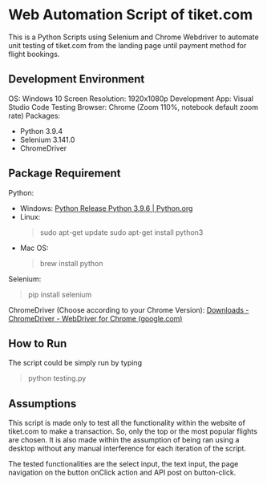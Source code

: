 # Web Automation Script of tiket.com

This is a Python Scripts using Selenium and Chrome Webdriver to automate unit testing of tiket.com from the landing page until payment method for flight bookings.

## Development Environment

OS: Windows 10
Screen Resolution: 1920x1080p
Development App: Visual Studio Code
Testing Browser: Chrome (Zoom 110%, notebook default zoom rate)
Packages:

- Python 3.9.4
- Selenium 3.141.0
- ChromeDriver

## Package Requirement

Python:

- Windows: [Python Release Python 3.9.6 | Python.org](https://www.python.org/downloads/release/python-396/)
- Linux:
  > sudo apt-get update
  > sudo apt-get install python3
- Mac OS:
  > brew install python

Selenium:

> pip install selenium

ChromeDriver (Choose according to your Chrome Version):
[Downloads - ChromeDriver - WebDriver for Chrome (google.com)](https://sites.google.com/a/chromium.org/chromedriver/downloads)

## How to Run

The script could be simply run by typing

> python testing.py

## Assumptions

This script is made only to test all the functionality within the website of tiket.com to make a transaction. So, only the top or the most popular flights are chosen. It is also made within the assumption of being ran using a desktop without any manual interference for each iteration of the script.

The tested functionalities are the select input, the text input, the page navigation on the button onClick action and API post on button-click.
